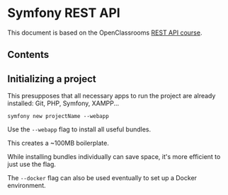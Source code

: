 # Symfony REST API

This document is based on the OpenClassrooms [REST API course](https://openclassrooms.com/en/courses/7709361-construisez-une-api-rest-avec-symfony).

## Contents



## Initializing a project

This presupposes that all necessary apps to run the project are already installed: Git, PHP, Symfony, XAMPP...

```Terminal
symfony new projectName --webapp
```

Use the `--webapp` flag to install all useful bundles.

This creates a ~100MB boilerplate.

While installing bundles individually can save space, it's more efficient to just use the flag.

The `--docker` flag can also be used eventually to set up a Docker environment.

